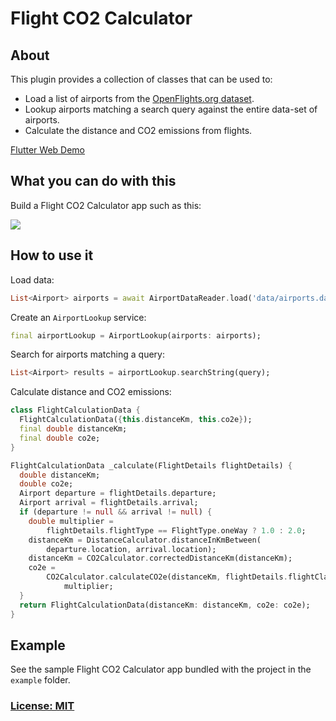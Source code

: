 # Flight CO2 Calculator 

## About

This plugin provides a collection of classes that can be used to:

- Load a list of airports from the [OpenFlights.org dataset](https://openflights.org/data.html).
- Lookup airports matching a search query against the entire data-set of airports. 
- Calculate the distance and CO2 emissions from flights.

[Flutter Web Demo](https://flight-co2-calculator.web.app/#/)

## What you can do with this

Build a Flight CO2 Calculator app such as this:

![](screenshots/FlightCalculator-screenshots.png)

## How to use it

Load data:

```dart
List<Airport> airports = await AirportDataReader.load('data/airports.dat');
```

Create an `AirportLookup` service:

```dart
final airportLookup = AirportLookup(airports: airports);
```

Search for airports matching a query:

```dart
List<Airport> results = airportLookup.searchString(query);
```

Calculate distance and CO2 emissions:

```dart
class FlightCalculationData {
  FlightCalculationData({this.distanceKm, this.co2e});
  final double distanceKm;
  final double co2e;
}

FlightCalculationData _calculate(FlightDetails flightDetails) {
  double distanceKm;
  double co2e;
  Airport departure = flightDetails.departure;
  Airport arrival = flightDetails.arrival;
  if (departure != null && arrival != null) {
    double multiplier =
        flightDetails.flightType == FlightType.oneWay ? 1.0 : 2.0;
    distanceKm = DistanceCalculator.distanceInKmBetween(
        departure.location, arrival.location);
    distanceKm = CO2Calculator.correctedDistanceKm(distanceKm);
    co2e =
        CO2Calculator.calculateCO2e(distanceKm, flightDetails.flightClass) *
            multiplier;
  }
  return FlightCalculationData(distanceKm: distanceKm, co2e: co2e);
}
```

## Example

See the sample Flight CO2 Calculator app bundled with the project in the `example` folder.

### [License: MIT](LICENSE)
